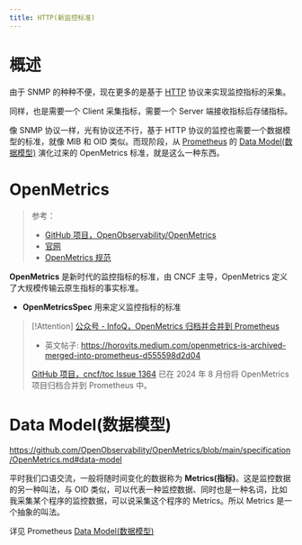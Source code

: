 ```yaml
---
title: HTTP(新监控标准)
---
```


# 概述

由于 SNMP 的种种不便，现在更多的是基于 [HTTP](/docs/4.数据通信/通信协议/HTTP/HTTP.md) 协议来实现监控指标的采集。

同样，也是需要一个 Client 采集指标，需要一个 Server 端接收指标后存储指标。

像 SNMP 协议一样，光有协议还不行，基于 HTTP 协议的监控也需要一个数据模型的标准，就像 MIB 和 OID 类似。而现阶段，从 [Prometheus](/docs/6.可观测性/Metrics/Prometheus/Prometheus.md) 的 [Data Model(数据模型)](/docs/6.可观测性/Metrics/Prometheus/Storage(存储)/Data%20Model(数据模型).md) 演化过来的 OpenMetrics 标准，就是这么一种东西。

# OpenMetrics

> 参考：
>
> - [GitHub 项目，OpenObservability/OpenMetrics](https://github.com/OpenObservability/OpenMetrics)
> - [官网](https://openmetrics.io/)
> - [OpenMetrics 规范](https://github.com/OpenObservability/OpenMetrics/blob/main/specification/OpenMetrics.md)

**OpenMetrics** 是新时代的监控指标的标准，由 CNCF 主导，OpenMetrics 定义了大规模传输云原生指标的事实标准。

- **OpenMetricsSpec** 用来定义监控指标的标准

> [!Attention]
> [公众号 - InfoQ，OpenMetrics 归档并合并到 Prometheus](https://mp.weixin.qq.com/s/Wvh8AskHtOe2WoFPyAfVjA)
>
> - 英文帖子: https://horovits.medium.com/openmetrics-is-archived-merged-into-prometheus-d555598d2d04
>
> [GitHub 项目，cncf/toc Issue 1364](https://github.com/cncf/toc/issues/1364) 已在 2024 年 8 月份将 OpenMetrics 项目归档合并到 Prometheus 中。

# Data Model(数据模型)

https://github.com/OpenObservability/OpenMetrics/blob/main/specification/OpenMetrics.md#data-model

平时我们口语交流，一般将随时间变化的数据称为 **Metrics(指标)**。这是监控数据的另一种叫法，与 OID 类似，可以代表一种监控数据、同时也是一种名词，比如我采集某个程序的监控数据，可以说采集这个程序的 Metrics。所以 Metrics 是一个抽象的叫法。

详见 Prometheus [Data Model(数据模型)](/docs/6.可观测性/Metrics/Prometheus/Storage(存储)/Data%20Model(数据模型).md)
